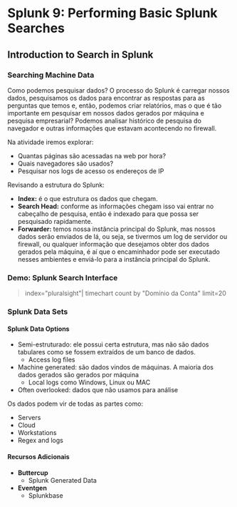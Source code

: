 # Splunk 9: Performing Basic Splunk Searches
## Introduction to Search in Splunk
### Searching Machine Data
Como podemos pesquisar dados?
O processo do Splunk é carregar nossos dados, pesquisamos os dados para encontrar as respostas para as perguntas que temos e, então, podemos criar relatórios, mas o que é tão importante em pesquisar em nossos dados gerados por máquina e pesquisa empresarial?
Podemos analisar histórico de pesquisa do navegador e outras informações que estavam acontecendo no firewall.

Na atividade iremos explorar:
* Quantas páginas são acessadas na web por hora?
* Quais navegadores são usados?
* Pesquisar nos logs de acesso os endereços de IP

Revisando a estrutura do Splunk: 
* **Index:** é o que estrutura os dados que chegam. 
* **Search Head:** conforme as informações chegam isso vai entrar no cabeçalho de pesquisa, então é indexado para que possa ser pesquisado rapidamente.
* **Forwarder:** temos nossa instância principal do Splunk, mas nossos dados serão enviados de lá, ou seja, se tivermos um log de servidor ou firewall, ou qualquer informação que desejamos obter dos dados gerados pela máquina, é aí que o encaminhador pode ser executado nesses ambientes e enviá-lo para a instância principal do Splunk.

### Demo: Splunk Search Interface
> index="pluralsight"| timechart count by "Domínio da Conta" limit=20

### Splunk Data Sets
#### Splunk Data Options
* Semi-estruturado: ele possui certa estrutura, mas não são dados tabulares como se fossem extraídos de um banco de dados.
   * Access log files
* Machine generated: são dados vindos de máquinas. A maioria dos dados gerados são gerados por máquina
   * Local logs como Windows, Linux ou MAC
* Often overlooked: dados que não usamos para análise

Os dados podem vir de todas as partes como:
* Servers
* Cloud
* Workstations
* Regex and logs

#### Recursos Adicionais
* **Buttercup**
   * Splunk Generated Data
* **Eventgen**
   * Splunkbase




